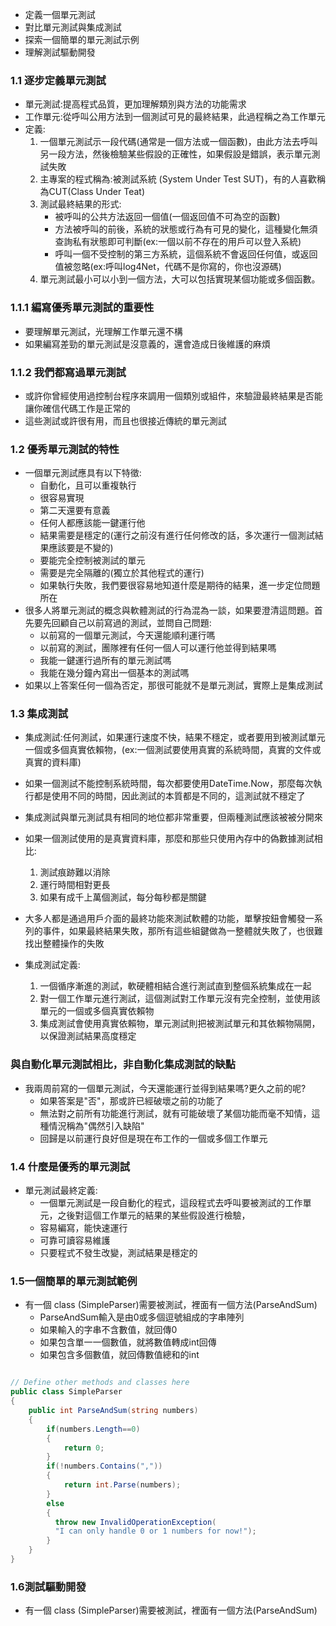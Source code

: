 - 定義一個單元測試
- 對比單元測試與集成測試
- 探索一個簡單的單元測試示例
- 理解測試驅動開發

### 1.1 逐步定義單元測試

- 單元測試:提高程式品質，更加理解類別與方法的功能需求
- 工作單元:從呼叫公用方法到一個測試可見的最終結果，此過程稱之為工作單元
-  定義:
	1. 一個單元測試示一段代碼(通常是一個方法或一個函數)，由此方法去呼叫另一段方法，然後檢驗某些假設的正確性，如果假設是錯誤，表示單元測試失敗
	2. 主專案的程式稱為:被測試系統 (System Under Test  SUT)，有的人喜歡稱為CUT(Class Under Teat)
	3. 測試最終結果的形式:
		- 被呼叫的公共方法返回一個值(一個返回值不可為空的函數)
		- 方法被呼叫的前後，系統的狀態或行為有可見的變化，這種變化無須查詢私有狀態即可判斷(ex:一個以前不存在的用戶可以登入系統)
		- 呼叫一個不受控制的第三方系統，這個系統不會返回任何值，或返回值被忽略(ex:呼叫log4Net，代碼不是你寫的，你也沒源碼)
	4. 單元測試最小可以小到一個方法，大可以包括實現某個功能或多個函數。

### 1.1.1 編寫優秀單元測試的重要性

- 要理解單元測試，光理解工作單元還不構
- 如果編寫差勁的單元測試是沒意義的，還會造成日後維護的麻煩

### 1.1.2 我們都寫過單元測試

- 或許你曾經使用過控制台程序來調用一個類別或組件，來驗證最終結果是否能讓你確信代碼工作是正常的
- 這些測試或許很有用，而且也很接近傳統的單元測試

### 1.2 優秀單元測試的特性

- 一個單元測試應具有以下特徵:
	- 自動化，且可以重複執行
	- 很容易實現
	- 第二天還要有意義
	- 任何人都應該能一鍵運行他
	- 結果需要是穩定的(運行之前沒有進行任何修改的話，多次運行一個測試結果應該要是不變的)
	- 要能完全控制被測試的單元
	- 需要是完全隔離的(獨立於其他程式的運行)
	- 如果執行失敗，我們要很容易地知道什麼是期待的結果，進一步定位問題所在
- 很多人將單元測試的概念與軟體測試的行為混為一談，如果要澄清這問題。首先要先回顧自己以前寫過的測試，並問自己問題:
	- 以前寫的一個單元測試，今天還能順利運行嗎
	- 以前寫的測試，團隊裡有任何一個人可以運行他並得到結果嗎
	- 我能一鍵運行過所有的單元測試嗎
	- 我能在幾分鐘內寫出一個基本的測試嗎
- 如果以上答案任何一個為否定，那很可能就不是單元測試，實際上是集成測試

### 1.3 集成測試

- 集成測試:任何測試，如果運行速度不快，結果不穩定，或者要用到被測試單元一個或多個真實依賴物，(ex:一個測試要使用真實的系統時間，真實的文件或真實的資料庫)
- 如果一個測試不能控制系統時間，每次都要使用DateTime.Now，那麼每次執行都是使用不同的時間，因此測試的本質都是不同的，這測試就不穩定了
- 集成測試與單元測試具有相同的地位都非常重要，但兩種測試應該被被分開來
- 如果一個測試使用的是真實資料庫，那麼和那些只使用內存中的偽數據測試相比:
	1. 測試痕跡難以消除
	2. 運行時間相對更長
	3. 如果有成千上萬個測試，每分每秒都是關鍵
- 大多人都是通過用戶介面的最終功能來測試軟體的功能，單擊按鈕會觸發一系列的事件，如果最終結果失敗，那所有這些組鍵做為一整體就失敗了，也很難找出整體操作的失敗

- 集成測試定義:
	1. 一個循序漸進的測試，軟硬體相結合進行測試直到整個系統集成在一起
	2. 對一個工作單元進行測試，這個測試對工作單元沒有完全控制，並使用該單元的一個或多個真實依賴物
	3. 集成測試會使用真實依賴物，單元測試則把被測試單元和其依賴物隔開，以保證測試結果高度穩定

### 與自動化單元測試相比，非自動化集成測試的缺點

- 我兩周前寫的一個單元測試，今天還能運行並得到結果嗎?更久之前的呢?
	- 如果答案是"否"，那或許已經破壞之前的功能了
	- 無法對之前所有功能進行測試，就有可能破壞了某個功能而毫不知情，這種情況稱為"偶然引入缺陷"
	- 回歸是以前運行良好但是現在布工作的一個或多個工作單元

### 1.4 什麼是優秀的單元測試

- 單元測試最終定義:
	- 一個單元測試是一段自動化的程式，這段程式去呼叫要被測試的工作單元，之後對這個工作單元的結果的某些假設進行檢驗，
	- 容易編寫，能快速運行
	- 可靠可讀容易維護
	- 只要程式不發生改變，測試結果是穩定的

### 1.5一個簡單的單元測試範例

- 有一個 class (SimpleParser)需要被測試，裡面有一個方法(ParseAndSum)
	- ParseAndSum輸入是由0或多個逗號組成的字串陣列
	- 如果輸入的字串不含數值，就回傳0
	- 如果包含單一一個數值，就將數值轉成int回傳
	- 如果包含多個數值，就回傳數值總和的int

```csharp

// Define other methods and classes here 
public class SimpleParser 
{ 
	public int ParseAndSum(string numbers) 
	{ 
	 	if(numbers.Length==0) 
		{ 
	 		return 0; 
	 	} 
		if(!numbers.Contains(",")) 
		{ 
	 		return int.Parse(numbers); 
	 	} 
		else 
		{ 
		  throw new InvalidOperationException( 
		  "I can only handle 0 or 1 numbers for now!"); 
		} 
	} 
}
```


### 1.6測試驅動開發

- 有一個 class (SimpleParser)需要被測試，裡面有一個方法(ParseAndSum)
